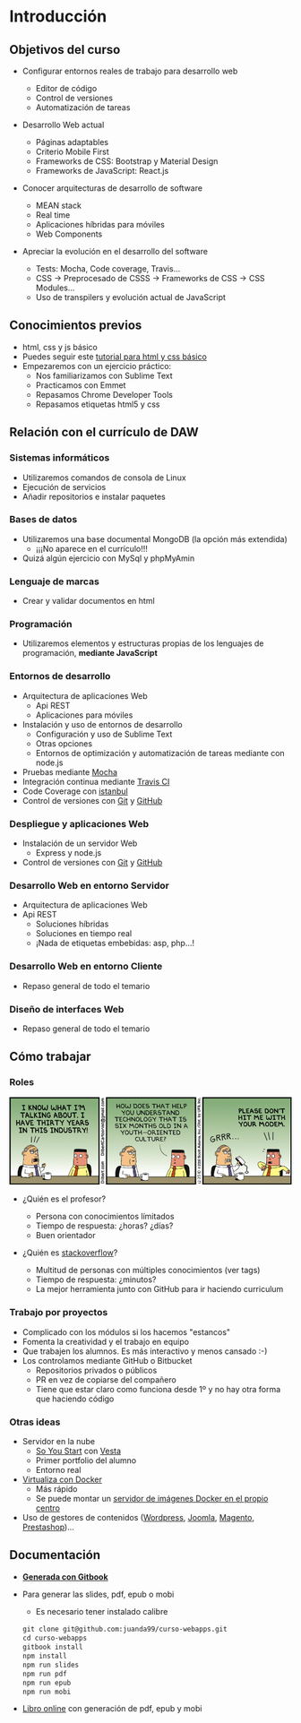 # Introducción



## Objetivos del curso


- Configurar entornos reales de trabajo para desarrollo web
    - Editor de código
    - Control de versiones
    - Automatización de tareas

- Desarrollo Web actual
    - Páginas adaptables
    - Criterio Mobile First
    - Frameworks de CSS: Bootstrap y Material Design
    - Frameworks de JavaScript: React.js


- Conocer arquitecturas de desarrollo de software
    - MEAN stack
    - Real time
    - Aplicaciones híbridas para móviles
    - Web Components 

- Apreciar la evolución en el desarrollo del software
    - Tests: Mocha, Code coverage, Travis...
    - CSS -> Preprocesado de CSSS -> Frameworks de CSS -> CSS Modules...
    - Uso de transpilers y evolución actual de JavaScript



## Conocimientos previos


- html, css y js básico
- Puedes seguir este [tutorial para html y css básico](http://www.media.formandome.es/inaem/html/export/html-reveal-slides.html)
- Empezaremos con un ejercicio práctico:
  - Nos familiarizamos con Sublime Text
  - Practicamos con Emmet
  - Repasamos Chrome Developer Tools
  - Repasamos etiquetas html5 y css



## Relación con el currículo de DAW


### Sistemas informáticos
- Utilizaremos comandos de consola de Linux
- Ejecución de servicios
- Añadir repositorios e instalar paquetes


### Bases de datos
- Utilizaremos una base documental MongoDB (la opción más extendida)
    - ¡¡¡No aparece en el currículo!!!
- Quizá algún ejercicio con MySql y phpMyAmin


### Lenguaje de marcas
- Crear y validar documentos en html


### Programación
- Utilizaremos elementos y estructuras propias de los lenguajes de programación, **mediante JavaScript**


### Entornos de desarrollo
- Arquitectura de aplicaciones Web
    - Api REST
    - Aplicaciones para móviles
- Instalación y uso de entornos de desarrollo
    - Configuración y uso de Sublime Text
    - Otras opciones
    - Entornos de optimización y automatización de tareas mediante con node.js
- Pruebas mediante [Mocha](https://mochajs.org/)
- Integración continua mediante [Travis CI](https://travis-ci.org/)
- Code Coverage con [istanbul](https://github.com/gotwarlost/istanbul)
- Control de versiones con [Git](https://git-scm.com/) y [GitHub](https://github.com/)


### Despliegue y aplicaciones Web
- Instalación de un servidor Web 
    - Express y node.js
- Control de versiones con [Git](https://git-scm.com/) y [GitHub](https://github.com/)


### Desarrollo Web en entorno Servidor
- Arquitectura de aplicaciones Web
- Api REST
    - Soluciones híbridas
    - Soluciones en tiempo real
    - ¡Nada de etiquetas embebidas: asp, php...!


### Desarrollo Web en entorno Cliente
- Repaso general de todo el temario


### Diseño de interfaces Web
- Repaso general de todo el temario



## Cómo trabajar


### Roles
![](chiste.gif)


- ¿Quién es el profesor?
  - Persona con conocimientos límitados 
  - Tiempo de respuesta: ¿horas? ¿días?
  - Buen orientador


- ¿Quién es [stackoverflow](http://stackoverflow.com/)?
  - Multitud de personas con múltiples conocimientos (ver tags)
  - Tiempo de respuesta: ¿minutos?
  - La mejor herramienta junto con GitHub para ir haciendo curriculum


### Trabajo por proyectos
- Complicado con los módulos si los hacemos "estancos"
- Fomenta la creatividad y el trabajo en equipo
- Que trabajen los alumnos. Es más interactivo y menos cansado :-)
- Los controlamos mediante GitHub o Bitbucket
  - Repositorios privados o públicos
  - PR en vez de copiarse del compañero
  - Tiene que estar claro como funciona desde 1º y no hay otra forma que haciendo código


### Otras ideas
- Servidor en la nube
  - [So You Start](http://www.soyoustart.com/es/) con [Vesta](https://vestacp.com/)
  - Primer portfolio del alumno
  - Entorno real
- [Virtualiza con Docker](https://www.docker.com/)
  - Más rápido
  - Se puede montar un [servidor de imágenes Docker en el propio centro](http://www.media.formandome.es/markdownslides/docker/export/docker-reveal-slides.html) 
- Uso de gestores de contenidos ([Wordpress](https://wordpress.com/), [Joomla](https://www.joomla.org/), [Magento](https://magento.com/), [Prestashop](https://www.prestashop.com/es/))...



## Documentación
- **[Generada con Gitbook](https://www.gitbook.com)**
- Para generar las slides, pdf, epub o mobi
  - Es necesario tener instalado calibre

  ```
  git clone git@github.com:juanda99/curso-webapps.git
  cd curso-webapps
  gitbook install
  npm install
  npm run slides
  npm run pdf
  npm run epub
  npm run mobi
  ```

- [Libro online](https://www.gitbook.com/book/juanda/webapps/details) con generación de pdf, epub y mobi